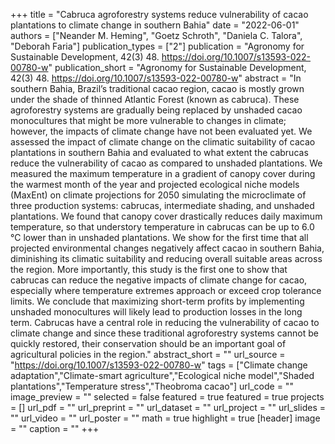 +++
title = "Cabruca agroforestry systems reduce vulnerability of cacao plantations to climate change in southern Bahia"
date = "2022-06-01"
authors = ["Neander M. Heming", "Goetz Schroth", "Daniela C. Talora", "Deborah Faria"]
publication_types = ["2"]
publication = "Agronomy for Sustainable Development, 42(3) 48. https://doi.org/10.1007/s13593-022-00780-w"
publication_short = "Agronomy for Sustainable Development, 42(3) 48. https://doi.org/10.1007/s13593-022-00780-w"
abstract = "In southern Bahia, Brazil’s traditional cacao region, cacao is mostly grown under the shade of thinned Atlantic Forest (known as cabruca). These agroforestry systems are gradually being replaced by unshaded cacao monocultures that might be more vulnerable to changes in climate; however, the impacts of climate change have not been evaluated yet. We assessed the impact of climate change on the climatic suitability of cacao plantations in southern Bahia and evaluated to what extent the cabrucas reduce the vulnerability of cacao as compared to unshaded plantations. We measured the maximum temperature in a gradient of canopy cover during the warmest month of the year and projected ecological niche models (MaxEnt) on climate projections for 2050 simulating the microclimate of three production systems: cabrucas, intermediate shading, and unshaded plantations. We found that canopy cover drastically reduces daily maximum temperature, so that understory temperature in cabrucas can be up to 6.0 °C lower than in unshaded plantations. We show for the first time that all projected environmental changes negatively affect cacao in southern Bahia, diminishing its climatic suitability and reducing overall suitable areas across the region. More importantly, this study is the first one to show that cabrucas can reduce the negative impacts of climate change for cacao, especially where temperature extremes approach or exceed crop tolerance limits. We conclude that maximizing short-term profits by implementing unshaded monocultures will likely lead to production losses in the long term. Cabrucas have a central role in reducing the vulnerability of cacao to climate change and since these traditional agroforestry systems cannot be quickly restored, their conservation should be an important goal of agricultural policies in the region."
abstract_short = ""
url_source = "https://doi.org/10.1007/s13593-022-00780-w"
tags = ["Climate change adaptation","Climate-smart agriculture","Ecological niche model","Shaded plantations","Temperature stress","Theobroma cacao"]
url_code = ""
image_preview = ""
selected = false
featured = true
featured = true
projects = []
url_pdf = ""
url_preprint = ""
url_dataset = ""
url_project = ""
url_slides = ""
url_video = ""
url_poster = ""
math = true
highlight = true
[header]
image = ""
caption = ""
+++
